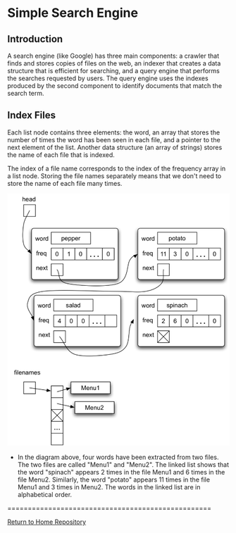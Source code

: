 # Simple Search Engine

## Introduction
A search engine (like Google) has three main components: a crawler that finds and stores copies of files on the web, an indexer that creates a data structure that is efficient for searching, and a query engine that performs the searches requested by users. The query engine uses the indexes produced by the second component to identify documents that match the search term.

## Index Files
Each list node contains three elements: the word, an array that stores the number of times the word has been seen in each file, and a pointer to the next element of the list. Another data structure (an array of strings) stores the name of each file that is indexed. 

The index of a file name corresponds to the index of the frequency array in a list node. Storing the file names separately means that we don't need to store the name of each file many times.

![structure](./structure.jpg)

* In the diagram above, four words have been extracted from two files. The two files are called "Menu1" and "Menu2". The linked list shows that the word "spinach" appears 2 times in the file Menu1 and 6 times in the file Menu2. Similarly, the word "potato" appears 11 times in the file Menu1 and 3 times in Menu2. The words in the linked list are in alphabetical order.

==================================================

[Return to Home Repository](../)